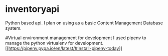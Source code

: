 # inventoryapi
Python based api. I plan on using as a basic Content Management Database system.

#Virtual environment management for development
I used pipenv to manage the python virtualenv for development. 
[[https://pipenv.pypa.io/en/latest/#install-pipenv-today]]
